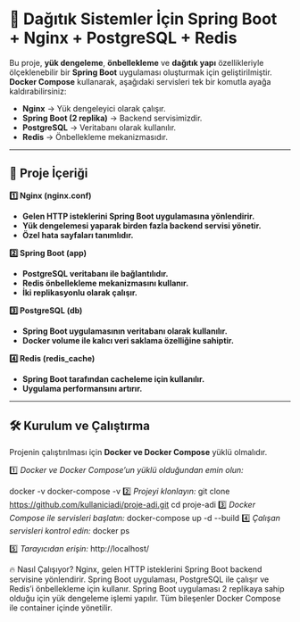 
# 🚀 Dağıtık Sistemler İçin Spring Boot + Nginx + PostgreSQL + Redis

Bu proje, **yük dengeleme**, **önbellekleme** ve **dağıtık yapı** özellikleriyle ölçeklenebilir bir **Spring Boot** uygulaması oluşturmak için geliştirilmiştir. **Docker Compose** kullanarak, aşağıdaki servisleri tek bir komutla ayağa kaldırabilirsiniz:  

- **Nginx** → Yük dengeleyici olarak çalışır.  
- **Spring Boot (2 replika)** → Backend servisimizdir.  
- **PostgreSQL** → Veritabanı olarak kullanılır.  
- **Redis** → Önbellekleme mekanizmasıdır.  

---

## 📌 Proje İçeriği  

**1️⃣ Nginx (nginx.conf)**  
- **Gelen HTTP isteklerini Spring Boot uygulamasına yönlendirir.**  
- **Yük dengelemesi yaparak birden fazla backend servisi yönetir.**  
- **Özel hata sayfaları tanımlıdır.**  

**2️⃣ Spring Boot (app)**  
- **PostgreSQL veritabanı ile bağlantılıdır.**  
- **Redis önbellekleme mekanizmasını kullanır.**  
- **İki replikasyonlu olarak çalışır.**  

**3️⃣ PostgreSQL (db)**  
- **Spring Boot uygulamasının veritabanı olarak kullanılır.**  
- **Docker volume ile kalıcı veri saklama özelliğine sahiptir.**  

**4️⃣ Redis (redis_cache)**  
- **Spring Boot tarafından cacheleme için kullanılır.**  
- **Uygulama performansını artırır.**  

---

## 🛠️ Kurulum ve Çalıştırma  

Projenin çalıştırılması için **Docker ve Docker Compose** yüklü olmalıdır.  

1️⃣ *Docker ve Docker Compose’un yüklü olduğundan emin olun:*  
  
   docker -v
   docker-compose -v
2️⃣ *Projeyi klonlayın:*
git clone https://github.com/kullaniciadi/proje-adi.git
cd proje-adi
3️⃣ *Docker Compose ile servisleri başlatın:*
docker-compose up -d --build
4️⃣ *Çalışan servisleri kontrol edin:*
docker ps

5️⃣ *Tarayıcıdan erişin:*
http://localhost/

🔥 Nasıl Çalışıyor?
Nginx, gelen HTTP isteklerini Spring Boot backend servisine yönlendirir.
Spring Boot uygulaması, PostgreSQL ile çalışır ve Redis’i önbellekleme için kullanır.
Spring Boot uygulaması 2 replikaya sahip olduğu için yük dengeleme işlemi yapılır.
Tüm bileşenler Docker Compose ile container içinde yönetilir.

